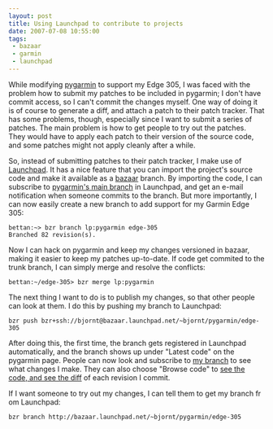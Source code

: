 ```yaml
---
layout: post
title: Using Launchpad to contribute to projects
date: 2007-07-08 10:55:00
tags:
 - bazaar
 - garmin
 - launchpad
---
```


While modifying [pygarmin](http://pygarmin.sourceforge.net/) to support my Edge 305, I was faced with the problem how to submit my patches to be included in pygarmin; I don't have commit access, so I can't commit the changes myself. One way of doing it is of course to generate a diff, and attach a patch to their patch tracker. That has some problems, though, especially since I want to submit a series of patches. The main problem is how to get people to try out the patches. They would have to apply each patch to their version of the source code, and some patches might not apply cleanly after a while.

So, instead of submitting patches to their patch tracker, I make use of [Launchpad](https://launchpad.net/). It has a nice feature that you can import the project's source code and make it available as a [bazaar](http://bazaar-vcs.org/) branch. By importing the code, I can subscribe to [pygarmin's main branch](https://code.launchpad.net/~vcs-imports/pygarmin/trunk) in Launchpad, and get an e-mail notification when someone commits to the branch. But more importantly, I can now easily create a new branch to add support for my Garmin Edge 305:

    bettan:~> bzr branch lp:pygarmin edge-305
    Branched 82 revision(s).

Now I can hack on pygarmin and keep my changes versioned in bazaar, making it easier to keep my patches up-to-date. If code get commited to the trunk branch, I can simply merge and resolve the conflicts:

    bettan:~/edge-305> bzr merge lp:pygarmin

The next thing I want to do is to publish my changes, so that other people can look at them. I do this by pushing my branch to Launchpad:

    bzr push bzr+ssh://bjornt@bazaar.launchpad.net/~bjornt/pygarmin/edge-305

After doing this, the first time, the branch gets registered in Launchpad automatically, and the branch shows up under "Latest code" on the pygarmin page. People can now look and subscribe to [my branch](https://code.launchpad.net/~bjornt/pygarmin/edge-305) to see what changes I make. They can also choose "Browse code" to [see the code, and see the diff](http://codebrowse.launchpad.net/~bjornt/pygarmin/edge-305/changes) of each revision I commit.

If I want someone to try out my changes, I can tell them to get my branch from Launchpad:

    bzr branch http://bazaar.launchpad.net/~bjornt/pygarmin/edge-305
